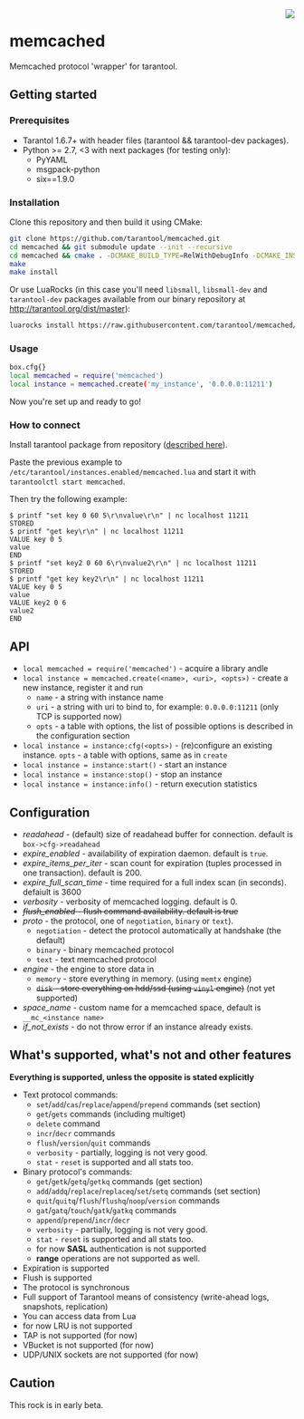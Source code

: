 <a href="http://tarantool.org">
  <img src="https://avatars2.githubusercontent.com/u/2344919?v=2&s=250" align="right">
</a>
<!--a href="https://travis-ci.org/tarantool/memcached">
  <img src="https://travis-ci.org/tarantool/memcached.png?branch=master" align="right">
</a-->

# memcached

Memcached protocol 'wrapper' for tarantool.

## Getting started

### Prerequisites

 * Tarantol 1.6.7+ with header files (tarantool && tarantool-dev packages).
 * Python >= 2.7, <3 with next packages (for testing only):
   - PyYAML
   - msgpack-python
   - six==1.9.0

### Installation

Clone this repository and then build it using CMake:

``` bash
git clone https://github.com/tarantool/memcached.git
cd memcached && git submodule update --init --recursive
cd memcached && cmake . -DCMAKE_BUILD_TYPE=RelWithDebugInfo -DCMAKE_INSTALL_PREFIX=/usr
make
make install
```

Or use LuaRocks (in this case you'll need `libsmall`, `libsmall-dev` and `tarantool-dev`
packages available from our binary repository at http://tarantool.org/dist/master):

``` bash
luarocks install https://raw.githubusercontent.com/tarantool/memcached/master/memcached-scm-1.rockspec --local
```

### Usage

``` bash
box.cfg{}
local memcached = require('memcached')
local instance = memcached.create('my_instance', '0.0.0.0:11211')
```

Now you're set up and ready to go!

### How to connect

Install tarantool package from repository ([described here](http://tarantool.org/download.html)).

Paste the previous example to `/etc/tarantool/instances.enabled/memcached.lua` and start it with
`tarantoolctl start memcached`.

Then try the following example:

``` session
$ printf "set key 0 60 5\r\nvalue\r\n" | nc localhost 11211
STORED
$ printf "get key\r\n" | nc localhost 11211
VALUE key 0 5
value
END
$ printf "set key2 0 60 6\r\nvalue2\r\n" | nc localhost 11211
STORED
$ printf "get key key2\r\n" | nc localhost 11211
VALUE key 0 5
value
VALUE key2 0 6
value2
END
```

## API

* `local memcached = require('memcached')` - acquire a library  andle
* `local instance = memcached.create(<name>, <uri>, <opts>)` - create a new instance, register it and run
  - `name` - a string with instance name
  - `uri`  - a string with uri to bind to, for example: `0.0.0.0:11211` (only TCP is supported now)
  - `opts` - a table with options, the list of possible options is described in the configuration section
* `local instance = instance:cfg(<opts>)` - (re)configure an existing instance.
  `opts` - a table with options, same as in `create`
* `local instance = instance:start()` - start an instance
* `local instance = instance:stop()` - stop an instance
* `local instance = instance:info()` - return execution statistics

## Configuration

* *readahead* - (default) size of readahead buffer for connection. default is `box->cfg->readahead`
* *expire_enabled* - availability of expiration daemon. default is `true`.
* *expire_items_per_iter* - scan count for expiration (tuples processed in one transaction). default is 200.
* *expire_full_scan_time* - time required for a full index scan (in seconds). defaiult is 3600
* *verbosity* - verbosity of memcached logging. default is 0.
* ~~*flush_enabled* - flush command availability. default is true~~
* *proto* - the protocol, one of `negotiation`, `binary` or `text`).
  - `negotiation` - detect the protocol automatically at handshake (the default)
  - `binary` - binary memcached protocol
  - `text` - text memcached protocol
* *engine* - the engine to store data in
  - `memory` - store everything in memory. (using `memtx` engine)
  - ~~`disk` - store everything on hdd/ssd (using `vinyl` engine)~~ (not yet supported)
* *space_name* - custom name for a memcached space, default is `__mc_<instance name>`
* *if_not_exists* - do not throw error if an instance already exists.

## What's supported, what's not and other features

**Everything is supported, unless the opposite is stated explicitly**

* Text protocol commands:
  - `set`/`add`/`cas`/`replace`/`append`/`prepend` commands (set section)
  - `get`/`gets` commands (including multiget)
  - `delete` command
  - `incr`/`decr` commands
  - `flush`/`version`/`quit` commands
  - `verbosity` - partially, logging is not very good.
  - `stat` - `reset` is supported and all stats too.
* Binary protocol's commands:
  - `get`/`getk`/`getq`/`getkq` commands (get section)
  - `add`/`addq`/`replace`/`replaceq`/`set`/`setq` commands (set section)
  - `quit`/`quitq`/`flush`/`flushq`/`noop`/`version` commands
  - `gat`/`gatq`/`touch`/`gatk`/`gatkq` commands
  - `append`/`prepend`/`incr`/`decr`
  - `verbosity` - partially, logging is not very good.
  - `stat` - `reset` is supported and all stats too.
  - for now **SASL** authentication is not supported
  - **range** operations are not supported as well.
* Expiration is supported
* Flush is supported
* The protocol is synchronous
* Full support of Tarantool means of consistency (write-ahead logs, snapshots, replication)
* You can access data from Lua
* for now LRU is not supported
* TAP is not supported (for now)
* VBucket is not supported (for now)
* UDP/UNIX sockets are not supported (for now)

## Caution

This rock is in early beta.
